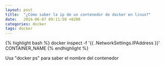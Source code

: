 ```yaml
---
layout: post
title:  "¿Cómo saber la ip de un contenedor de docker en linux?"
date:   2016-06-07 09:11:50 +0200
categories: docker
tags: docker
---
```


{% highlight bash %}
docker inspect -f '{{ .NetworkSettings.IPAddress }}' CONTAINER_NAME
{% endhighlight %}

Usa "docker ps" para saber el nombre del contenedor